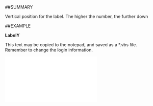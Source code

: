 

##SUMMARY

Vertical position for the label. The higher the number, the further down


##EXAMPLE

**LabelY**

This text may be copied to the notepad, and saved as a *.vbs file. Remember to change the login information.

![](../../Examples/vbs/SOUdefField.LabelY.vbs.txt)





